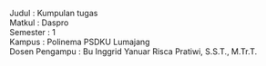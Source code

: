 Judul : Kumpulan tugas   
Matkul : Daspro   
Semester : 1  
Kampus : Polinema PSDKU Lumajang   
Dosen Pengampu : Bu Inggrid Yanuar Risca Pratiwi, S.S.T., M.Tr.T.  
